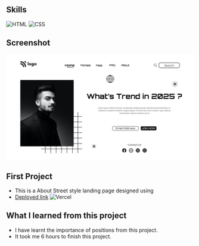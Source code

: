 ## Skills
![HTML](https://img.shields.io/badge/HTML5-E34F26?style=for-the-badge&logo=html5&logoColor=white) ![CSS](https://img.shields.io/badge/CSS3-1572B6?style=for-the-badge&logo=css3&logoColor=white)

## Screenshot
![Project screenshot](./1.png)

## First Project
- This is a About Street style landing page designed using
- [Deployed link](https://robin-project-1.vercel.app/) ![Vercel](https://img.shields.io/badge/Vercel-000000?style=for-the-badge&logo=vercel&logoColor=white) 

## What I learned from this project
- I have learnt the importance of positions from this project.
- It took me 6 hours to finish this project.